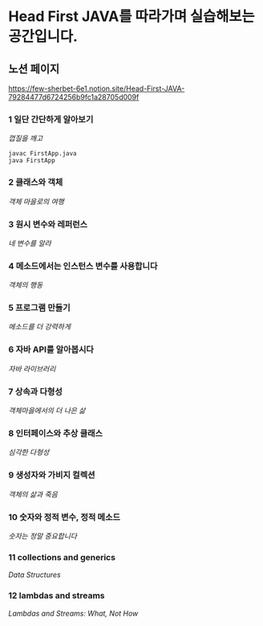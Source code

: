 # Head First JAVA를 따라가며 실습해보는 공간입니다.


## 노션 페이지
https://few-sherbet-6e1.notion.site/Head-First-JAVA-79284477d6724256b9fc1a28705d009f


### 1 일단 간단하게 알아보기
*껍질을 깨고*
```
javac FirstApp.java
java FirstApp
```

### 2 클래스와 객체
*객체 마을로의 여행*

### 3 원시 변수와 레퍼런스
*네 변수를 알라*

### 4 메소드에서는 인스턴스 변수를 사용합니다
*객체의 행동*

### 5 프로그램 만들기
*메소드를 더 강력하게*

### 6 자바 API를 알아봅시다
*자바 라이브러리*

### 7 상속과 다형성
*객체마을에서의 더 나은 삶*

### 8 인터페이스와 추상 클래스
*심각한 다형성*

### 9 생성자와 가비지 컬렉션
*객체의 삶과 죽음*

### 10 숫자와 정적 변수, 정적 메소드
*숫자는 정말 중요합니다*

### 11 collections and generics
*Data Structures*

### 12 lambdas and streams
*Lambdas and Streams: What, Not How*

